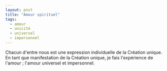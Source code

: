 ```yaml
---
layout: post
title: "Amour spirituel"
tags: 
  - amour
  - unicité
  - universel
  - impersonnel
---
```

Chacun d'entre nous est une expression individuelle de la Création unique.
En tant que manifestation de la Création unique, je fais l'expérience de l'amour ; l'amour universel et impersonnel.


